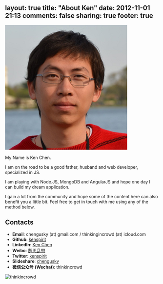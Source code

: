 layout: true
title: "About Ken"
date: 2012-11-01 21:13
comments: false
sharing: true
footer: true
---

![](https://raw.githubusercontent.com/kenspirit/blog-cdn-data/master/logo_medium.png)

My Name is Ken Chen.

I am on the road to be a good father, husband and web developer, specialized in JS.

I am playing with Node.JS, MongoDB and AngularJS and hope one day I can build my dream application.

I gain a lot from the community and hope some of the content here can also benefit you a little bit.  Feel free to get in touch with me using any of the method below.

## Contacts

* __Email__: chengusky (at) gmail.com / thinkingincrowd (at) icloud.com
* __Github__: [kenspirit](https://github.com/kenspirit)
* __LinkedIn__: [Ken Chen](http://cn.linkedin.com/in/thinkingincrowd)
* __Weibo__: [鹄思乱想](http://weibo.com/kenspirit)
* __Twitter__: [kenspirit](http://twitter.com/kenspirit)
* __Slideshare__: [chengusky](http://www.slideshare.net/chengusky)
* __微信公众号 (Wechat)__: thinkincrowd

![thinkincrowd](http://77g8zm.com1.z0.glb.clouddn.com/wechat.jpeg "鹄思乱想")

